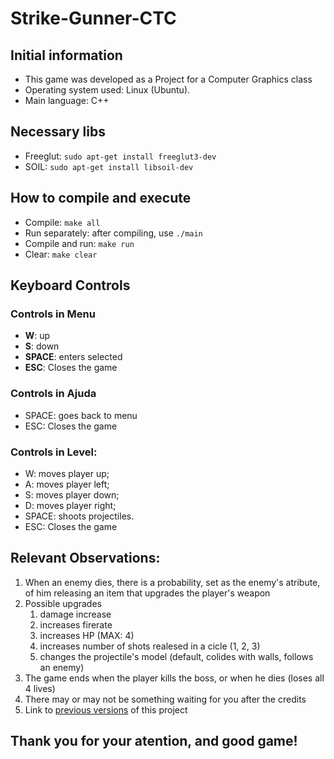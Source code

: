 # Strike-Gunner-CTC

## Initial information

- This game was developed as a Project for a Computer Graphics class
- Operating system used: Linux (Ubuntu).
- Main language: C++

## Necessary libs

- Freeglut: `sudo apt-get install freeglut3-dev`
- SOIL: `sudo apt-get install libsoil-dev`

## How to compile and execute

- Compile: `make all`
- Run separately: after compiling, use `./main`
- Compile and run: `make run`
- Clear: `make clear`

## Keyboard Controls

### Controls in Menu
- **W**: up
- **S**: down
- **SPACE**: enters selected 
- **ESC**: Closes the game
   
### Controls in Ajuda
- SPACE: goes back to menu
- ESC: Closes the game

### Controls in Level:
- W: moves player up;  
- A: moves player left;  
- S: moves player down;
- D: moves player right;  
- SPACE: shoots projectiles.
- ESC: Closes the game

## Relevant Observations:
1. When an enemy dies, there is a probability, set as the enemy's atribute, of him releasing an item that upgrades the player's weapon
2. Possible upgrades
   1. damage increase
   2. increases firerate
   3. increases HP (MAX: 4)
   4. increases number of shots realesed in a cicle (1, 2, 3)
   5. changes the projectile's model (default, colides with walls, follows an enemy)
3. The game ends when the player kills the boss, or when he dies (loses all 4 lives)
4. There may or may not be something waiting for you after the credits
5. Link to [previous versions](https://github.com/PedroRonzani18/Projects-Previous-Versions/tree/main/CTC%20(TP1)) of this project

## Thank you for your atention, and good game!

